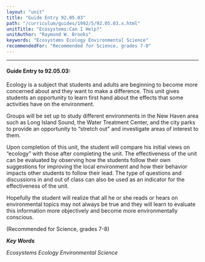 ```yaml
---
layout: "unit"
title: "Guide Entry 92.05.03"
path: "/curriculum/guides/1992/5/92.05.03.x.html"
unitTitle: "Ecosystems:Can I Help?"
unitAuthor: "Raymond W. Brooks"
keywords: "Ecosystems Ecology Environmental Science"
recommendedFor: "Recommended for Science, grades 7-8"
---
```

<body>
<hr/>
 <h4>
  Guide Entry to 92.05.03:
 </h4>
 Ecology is a subject that students and adults are beginning to become more concerned about and they want to make a difference. This unit gives students an opportunity to learn first hand about the effects that some activities have on the environment.
 <p>
  Groups will be set up to study different environments in the New Haven area such as Long Island Sound, the Water Treatment Center, and the city parks to provide an opportunity to “stretch out” and investigate areas of interest to them.
 </p>
 <p>
  Upon completion of this unit, the student will compare his initial views on “ecology” with those after completing the unit. The effectiveness of the unit can be evaluated by observing how the students follow their own suggestions for improving the local environment and how their behavior impacts other students to follow their lead. The type of questions and discussions in and out of class can also be used as an indicator for the effectiveness of the unit.
 </p>
 <p>
  Hopefully the student will realize that all he or she reads or hears on environmental topics may not always be true and they will learn to evaluate this information more objectively and become more environmentally conscious.
 </p>
 <p>
  (Recommended for Science, grades 7-8)
 </p>
<p>
  <b>
   <i>
    Key Words
   </i>
  </b>
  <br/>
 </p>
 <p>
  <i>
   Ecosystems Ecology Environmental Science
  </i>
 </p>

</body>